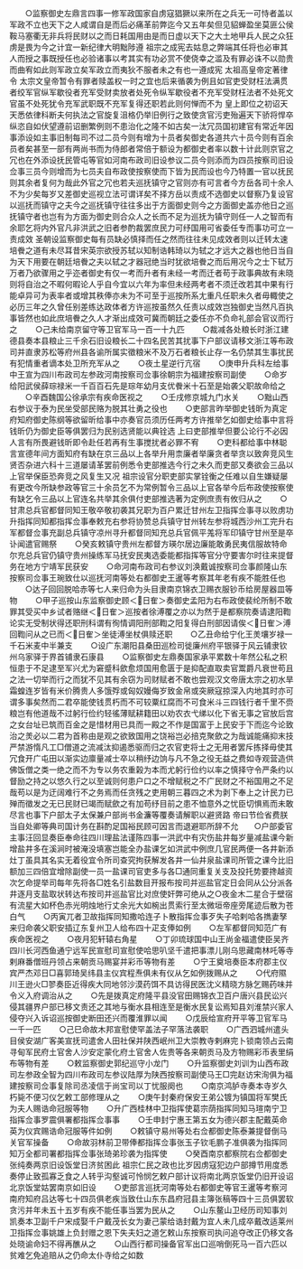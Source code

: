 <!-- { "loadSidebar": true } -->
　　○监察御史左鼎言四事一修军政国家自虏寇猖獗以来所在之兵无一可恃者盖以军政不立也天下之人咸谓自是而后必痛革前弊迄今又五年矣但见貂蝉盈坐莫匪公侯鞍马塞衢无非兵将民财以之而日耗国用由是而日虚以天下之大土地甲兵人民之众狂虏是畏为今之计宜一新纪律大明黜陟遵  祖宗之成宪去姑息之弊端其任将也必审其人而授之事既授任也必验诸事以考其实有功必赏不使侥幸之滥及有罪必诛不以勋贵而曲宥如此则军政立矣军政立而夷狄不服者未之有也一遵成宪  太祖高皇帝定著律令  太宗文皇帝暂令有罪者赎盖权一时之宜也后来循袭为例且如官吏受财枉法满贯者绞军官纵军歇役者充军受财卖放者处死令纵军歇役者不充军受财枉法者不处死文官虽不处死犹令充军武职既不充军复得还职若此则何惮而不为  皇上即位之初诏天天悉依律科断夫何执法之官旋复沮格仍举旧例行之致使贪官污吏殆遍天下骄将悍卒纵恣自如伏望遵前诏删繁例则不患治化之隆不如古矣一汰冗员国初建官有常近年因事添设如主事旧制每司不过二员今则有增为十员者矣御史各道共六十员今则有百余员者矣甚至一部有两尚书而为侍郎者常倍于额设为都御史者率以数十计此则京官之冗也在外添设抚民管屯等官如河南布政司旧设参议二员今则添而为四员按察司旧设佥事三员今则增而为七员夫自布政使按察使而下皆为民而设也今乃特置一官以抚民则其余者复何为哉此外官之冗也若夫巡抚镇守之官则亦有可言者今方岳各司十余人不为少矣每岁又差御史巡视立法可谓详矣不择方岳以责成不选御史以督察乃复设官以巡抚而镇守之夫今之巡抚镇守往往多出于方面御史则今之方面御史盖亦他日之巡抚镇守者也岂有为方面为御史则合众人之长而不足为巡抚为镇守则任一人之智而有余耶乞将内外官凡非洪武之旧者参酌裁罢庶民力可纾国用可省委任专而事功可立一责成效  圣朝设监察御史每有员缺必慎择而任之然而往往未见成效者则以迁转太速培餋之道有未尽耳昔宋英宗欲授苏轼以知制诰韩琦以为轼之才远大之器也他日当自为天下用要在朝廷培餋之夫以轼之才器冠绝当时犹欲培餋之而后用况今之士下轼万万者乃欲骤用之乎迩者御史有仅一考而升者有未经一考而迁者苟于政事典故有未晓则将自治之不暇何暇论人乎自今宜以六年为率但未经两考者不须迁改若其中果有行能卓异可为表率者或增其秩俸亦未为不可至于巡按所系尢重凡任职未久者毋輙使之必历三年之久曾任别差练达政体者方许巡按虽然久任责以成效岂独御史当然凡百执事皆然也如此庶培餋之久人才渐出成效可冀而朝廷之委任亦不负命礼部会官议而行之
　　○己未给南京留守等卫官军马一百一十九匹
　　○裁减各处粮长时浙江建德县奏本县粮止三千余石旧设粮长二十四名民苦其扰事下户部议请移文浙江等布政司并直隶苏松等府州县各谕所属实徵粮米不及万石者粮长止存一名仍禁其生事扰民有犯情重者谪本处卫所充军从之
　　○夜土星逆行亢宿
　　○庚申升兵科左给事中王宣为四川布政司左参政河南按察司佥事徐朝宗为福建按察司副使
　　○命岁给阳武侯薛琮禄米一千百百石先是琮年幼月支优餋米十石至是始袭父职故命给之
　　○辛酉魏国公徐承宗有疾命医视之
　　○壬戌修京城九门水关
　　○黜山西右参议于泰为民坐受部民赂为脱其壮勇之役也
　　○吏部言昨举御史钱昕为真定府知府御史陈纲等欲留昕给事中亦奏官员须历任两考方许推举乞如御史给事中言将钱昕仍为御史臣等俱罢归为民别选贤能以典铨选  上曰吏部推举但要公论行不必因人言有所畏避钱昕即令赴任若再有生事搅扰者必罪不宥
　　○吏科都给事中林聪言宣德年间方面知府有缺在京三品以上各举升用柰廉者举廉贪者举贪以致奔竞风生贤否杂进六科十三道屡请革罢前例悉令吏部推选今行之未久而吏部又奏欲会三品以上官举保臣恐奔竞之风复生又况  祖宗设官分职吏部实掌铨衡之任难以自生嫌疑屡有更改今所缺参政等官三十余员乞不为常例暂令三品以上官各举今后布政使按察使有缺乞令三品以上官连名共举其余俱付吏部推选著为定例庶责有攸归从之
　　○甘肃总兵官都督同知王敬卒敬初袭其兄职为百户累迁甘州左卫指挥佥事寻以败虏功升指挥同知都指挥佥事奉敕充右参将协赞总兵镇守甘州转左参将城西沙州工完升右军都督佥事充副总兵镇守凉州寻升都督同知充总兵官佩平羗将军印镇守甘州至是卒讣闻遣官赐祭
　　○癸亥敕镇守贵州左都督方瑛尔居边廉能敢勇民夷信服故特命尔充总兵官仍镇守贵州操练军马抚安民夷选委能都指挥等官分守要害尔时往来提督务在地方宁靖军民获安
　　○命河南布政司右参议刘涣戴诚按察司佥事颜隆山东按察司佥事王琬致仕以巡抚河南等处右都御史王暹等考察其年老有疾不能胜任也
　　○达子回回脱哈赤等七人来归命为头目隶南京锦衣卫赐衣服钞币给房屋器皿等物
　　○甲子巡按山东监察御史顾＜日隺＞奏御史孟阳为右布政使裴纶所制不敢罪其受买中乡试者赂继＜日隺＞巡按者徐溥覆之亦以为然于是都察院奏请逮阳鞫论实无受制状得还职刑科谓有徇情调阳刑部鞫之阳复得白刑部因请俟＜日隺＞溥回鞫问从之已而＜日隺＞坐徒溥坐杖俱赎还职
　　○乙丑命给宁化王羙壤岁禄一千石米麦中半兼支
　　○设广东潮阳县桑田巡检司徙廉州府平银驿于风云铺隶钦州乌家驿于界首铺隶石康县
　　○监察御史左鼎奏国家承平累数十年然公私之积恒患于不足逮至军兴尤为窘蹙科歛愈烦国用愈匮于是抑配直取卖官鬻爵凡衰世苟且之法一切举而行之而犹不见其有余窃为司财赋者不敢也尝观汉文帝唐太宗之初水旱霜蝗连岁皆有米价腾贵人多饿殍或匈奴嫚侮岁致金帛或突厥寇掠深入内地其时亦可谓多事矣然而二君卒能使钱贯朽而不可较粟红腐而不可食米斗三四钱行者千里不赍粮岂有他道哉不过躬行俭约轻徭薄赋耕籍田以劝农衣弋绨以化下省无事之官放后宫之女台址已筑而百金之是惜材用已具而一殿之不作是国富于上民安于下而迄今论致治之羙必以二君为首称由是观之欲致国用之饶裕岂必掊克聚歛之为哉诚能痛抑末技严禁游惰凡工□僧道之流减汰抑遏悉驱而归之农官吏将士之无用者罢斥拣择毋使其冗食开广屯田以渐实边廪量减士卒以稍纾边饷与凡不急之役无益之费如寺观营造供佛饭僧之类一绝之而不为专以务农重榖为本而尤躬行俭约以率之慎择守令严条约以督励之持之以悠久行之以至诚则何患户口之不增赋税之不广民财之不裕国用之不足哉苟以是为迂阔难行不之务焉而任贪残之吏用朝三暮四之术为剥下奉上之计民力已殚而徵发之无已民财已竭而赋歛之有加苟纾目前之患不恤意外之忧臣切惧焉而未敢尽言也事下户部太子太保兼户部尚书金濂等覆奏请解职以避贤路  帝曰节俭省费朕当自处卿等典司国计务在斟酌足国裕民顾可因言而退避耶所辞不允　　○户部委官主事汪回显奏臣奉命往四川理盐法谨陈四事一洪武中有灾伤盐井每岁量减盐课今新增盐井多在溪涧时被淹没填塞岂能全办盐课乞如洪武中例庶几官民两便一各井新添灶丁虽具其名实无着役宜令所司查究拘获解发各井一仙井泉盐课司所管之课今比旧额加三四倍宜增除副使一员一盐课司官吏多与各□通同重复关支及投托势要搀越资次乞命提举司每年先将各□姓名引盐数目开报布按司并巡盐官定日会同从公分派各井逐月支盐取状转达布按司并巡盐官比对庶使奸弊可绝从之○夜金木二星合于壁宿有流星大如杯色赤光明烛地行丈余光大如椀出贯索行至太微垣帝座旁尾迹后散为苍白气
　　○丙寅兀者卫故指挥同知撒哈连子卜散指挥佥事歹失子哈剌哈各擕妻孥来归命袭父职安插辽东复州卫人给布四十疋支俸如例
　　○左军都督同知范广有疾命医视之
　　○夜月犯轩辕右角星
　　○丁卯琉球国中山王尚金福遣使臣吴齐四川长河西鱼通宁远军民宣慰司宣慰使哈思叭坚千遣把事漂儿刚乌思藏南林吒等寺剌麻番僧班丹领占来朝贡马赐宴并彩币等物有差
　　○宁王奠培奏臣本府郡主仪宾严杰邓日□喜郭琦吴纬县主仪宾程焘俱未有仪从乞如例拨赐从之
　　○代府隰川王逊火□翏奏臣近得疾大同地邻沙漠药饵不具访得民医沈义精晓方脉乞赐药味并令义入府调治从之
　　○先是拨真定府隆平县没官田赐锦衣卫百户唐兴县民讼兴侵其疆界户部已移文责还之其地与衡水县相连至是衡水民复讼焉知县刘淮禁兴家人侵夺兴入诉诏巡按御史断田还兴而覆淮罪以闻
　　○戊辰给宣府开平等卫官军马一千一匹
　　○己巳命故木邦宣慰使罕盖法子罕落法袭职
　　○广西泗城州遣头目侯安湖广客美宣抚司遣舍人田社保并陕西岷州卫大崇教寺剌麻完卜锁南领占云南寻甸军民府土官舍人沙安定蒙化府土官舍人佐贵等各来朝贡马及方物赐彩币表里绢布等物有差
　　○敕监察御史郭纪巡守小龙门
　　○升监察御史刘训为山西布政司左参政全智为四川布政司左参议陆厚为陕西按察司副使马王□完赵访宋洵俱为福建按察司佥事复除司丞凌信于尚宝司以丁忧服阕也
　　○南京鸿胪寺奏本寺岁久朽毙不便习仪乞敕工部修理从之
　　○庚午封秦府保安王弟公镀为镇国将军樊氏为夫人赐诰命冠服等物
　　○升广西桂林中卫指挥使葛宗荫指挥同知马瑄南宁卫指挥佥事罗震俱署都指挥佥事事
　　○壬申封宁惠王第五女为德兴郡主配戴英命英为仪宾赐诰命冠服等件如例
　　○敕镇守易州等处右佥都御史陈泰兼提督倒马关官军操备
　　○命故羽林前卫带俸都指挥佥事张玉子钦毛鹏子准俱袭为指挥同知万全都司署都指挥佥事张琦弟珍袭为指挥使
　　○癸酉南京都察院右佥都御史张纯奏两京旧设饭堂日济贫困此  祖宗仁民之政也比岁因虏寇犯边户部撙节用度悉奏停止致孤寡乏食之人转乎沟壑诚可怜悯乞敕户部计议将南北两京饭堂仍旧开设诏北京饭堂姑罢南京如旧设
　　○吏部言巡抚河南等处右都御史等官王暹等考察河南府知府吕达等七十四员俱老疾当致仕山东东昌府冠县主簿张稿等四十三员俱罢软贪污并年未五十五岁有疾不能任事当罢为民从之
　　○山东鳌山卫经历司知事刘凯奏本卫副千户宋成娶千户戴茂长女为妻己蒙给诰封戴为宜人未几成卒戴改适莱州卫指挥佥事姚雄上负封赠之恩下失夫妇之道乞敕山东按察司执问追夺改正仍移文各处晓谕命妇不得再醮从之
　　○山西行都司操备官军出口巡哨倒死马一百六匹以贫难乞免追赔从之仍命太仆寺给之如数
